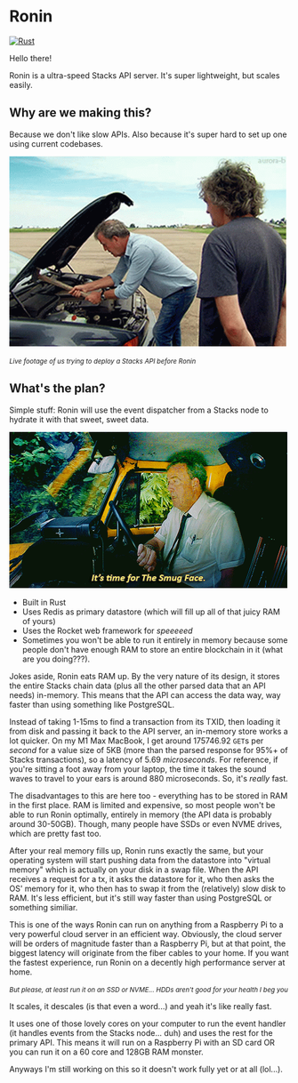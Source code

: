 # Ronin

[![Rust](https://github.com/syvita/ronin/actions/workflows/rust.yml/badge.svg)](https://github.com/syvita/ronin/actions/workflows/rust.yml)

Hello there!

Ronin is a ultra-speed Stacks API server. It's super lightweight, but scales easily.

## Why are we making this?

Because we don't like slow APIs. Also because it's super hard to set up one using current codebases.

![Live footage of us trying to deploy a Stacks API](./repo-img/mendit.gif)

<small align="center"><i>Live footage of us trying to deploy a Stacks API before Ronin</i></small>

## What's the plan?

Simple stuff: Ronin will use the event dispatcher from a Stacks node to hydrate it with that sweet, sweet data.

![Smug face](./repo-img/smug.gif)

- Built in Rust
- Uses Redis as primary datastore (which will fill up all of that juicy RAM of yours)
- Uses the Rocket web framework for *speeeeed*
- Sometimes you won't be able to run it entirely in memory because some people don't have enough RAM to store an entire blockchain in it (what are you doing???).

Jokes aside, Ronin eats RAM up. By the very nature of its design, it stores the entire Stacks chain data (plus all the other parsed data that an API needs) in-memory. This means that the API can access the data way, way faster than using something like PostgreSQL.

Instead of taking 1-15ms to find a transaction from its TXID, then loading it from disk and passing it back to the API server, an in-memory store works a lot quicker. On my M1 Max MacBook, I get around 175746.92 `GET`s per *second* for a value size of 5KB (more than the parsed response for 95%+ of Stacks transactions), so a latency of 5.69 *microseconds*. For reference, if you're sitting a foot away from your laptop, the time it takes the sound waves to travel to your ears is around 880 microseconds. So, it's *really* fast.

The disadvantages to this are here too - everything has to be stored in RAM in the first place. RAM is limited and expensive, so most people won't be able to run Ronin optimally, entirely in memory (the API data is probably around 30-50GB). Though, many people have SSDs or even NVME drives, which are pretty fast too. 

After your real memory fills up, Ronin runs exactly the same, but your operating system will start pushing data from the datastore into "virtual memory" which is actually on your disk in a swap file. When the API receives a request for a tx, it asks the datastore for it, who then asks the OS' memory for it, who then has to swap it from the (relatively) slow disk to RAM. It's less efficient, but it's still way faster than using PostgreSQL or something similiar. 

This is one of the ways Ronin can run on anything from a Raspberry Pi to a very powerful cloud server in an efficient way. Obviously, the cloud server will be orders of magnitude faster than a Raspberry Pi, but at that point, the biggest latency will originate from the fiber cables to your home. If you want the fastest experience, run Ronin on a decently high performance server at home.

<small align="center"><i>But please, at least run it on an SSD or NVME... HDDs aren't good for your health I beg you</i></small>

It scales, it descales (is that even a word...) and yeah it's like really fast.

It uses one of those lovely cores on your computer to run the event handler (it handles events from the Stacks node... duh) and uses the rest for the primary API. This means it will run on a Raspberry Pi with an SD card OR you can run it on a 60 core and 128GB RAM monster.

Anyways I'm still working on this so it doesn't work fully yet or at all (lol...).
